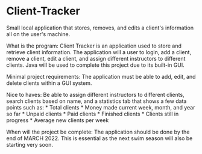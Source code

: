 # Client-Tracker
Small local application that stores, removes, and edits a client's information all on the user's machine.

What is the program: Client Tracker is an application used to store and retrieve client information.
		The application will a user to login, add a client, remove a client, edit a client,
		and assign different instructors to different clients. Java will be used to complete
		this project due to its built-in GUI.

Minimal project requirements: The application must be able to add, edit, and delete clients within a 
		GUI system.

Nice to haves: Be able to assign different instructors to different clients, search clients based on
		name, and a statistics tab that shows a few data points such as:
				* Total clients
				* Money made current week, month, and year so far
				* Unpaid clients
				* Paid clients
				* Finished clients
				* Clients still in progress
				* Average new clients per week

When will the project be complete: The application should be done by the end of MARCH 2022.
		This is essential as the next swim season will also be starting very soon.
